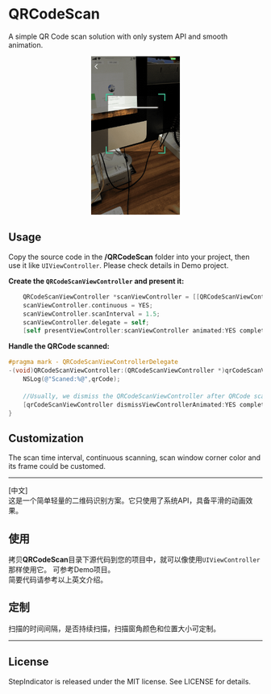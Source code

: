 # QRCodeScan
A simple QR Code scan solution with only system API and smooth animation.

<p align="center" >
<img src="https://raw.githubusercontent.com/chenyun122/QRCodeScan/master/Screenshots/QRCodeScan.gif" alt="QRCodeScan" title="QRCodeScan" width="35%" height="35%" />
</p>

## Usage
Copy the source code in the **/QRCodeScan** folder into your project, then use it like `UIViewController`. Please check details in Demo project.

**Create the `QRCodeScanViewController` and present it:**
```Objective-C
    QRCodeScanViewController *scanViewController = [[QRCodeScanViewController alloc] init];
    scanViewController.continuous = YES;
    scanViewController.scanInterval = 1.5;
    scanViewController.delegate = self;
    [self presentViewController:scanViewController animated:YES completion:nil];
```

**Handle the QRCode scanned:**
```Objective-C
#pragma mark - QRCodeScanViewControllerDelegate
-(void)QRCodeScanViewController:(QRCodeScanViewController *)qrCodeScanViewController qrCodeDidScanned:(NSString *)qrCode {
    NSLog(@"Scaned:%@",qrCode);

    //Usually, we dismiss the QRCodeScanViewController after QRCode scanned
    [qrCodeScanViewController dismissViewControllerAnimated:YES completion:nil];
}
```

## Customization
The scan time interval, continuous scanning, scan window corner color and its frame could be customed.
___
[中文]  
这是一个简单轻量的二维码识别方案。它只使用了系统API，具备平滑的动画效果。

## 使用
拷贝**QRCodeScan**目录下源代码到您的项目中，就可以像使用`UIViewController`那样使用它。 可参考Demo项目。  
简要代码请参考以上英文介绍。

## 定制
扫描的时间间隔，是否持续扫描，扫描窗角颜色和位置大小可定制。

___
## License
StepIndicator is released under the MIT license. See LICENSE for details.